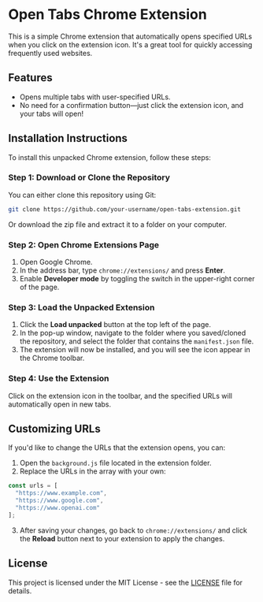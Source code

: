 # Open Tabs Chrome Extension

This is a simple Chrome extension that automatically opens specified URLs when you click on the extension icon. It's a great tool for quickly accessing frequently used websites.

## Features
- Opens multiple tabs with user-specified URLs.
- No need for a confirmation button—just click the extension icon, and your tabs will open!

## Installation Instructions

To install this unpacked Chrome extension, follow these steps:

### Step 1: Download or Clone the Repository

You can either clone this repository using Git:

```bash
git clone https://github.com/your-username/open-tabs-extension.git
```

Or download the zip file and extract it to a folder on your computer.

### Step 2: Open Chrome Extensions Page

1. Open Google Chrome.
2. In the address bar, type `chrome://extensions/` and press **Enter**.
3. Enable **Developer mode** by toggling the switch in the upper-right corner of the page.

### Step 3: Load the Unpacked Extension

1. Click the **Load unpacked** button at the top left of the page.
2. In the pop-up window, navigate to the folder where you saved/cloned the repository, and select the folder that contains the `manifest.json` file.
3. The extension will now be installed, and you will see the icon appear in the Chrome toolbar.

### Step 4: Use the Extension

Click on the extension icon in the toolbar, and the specified URLs will automatically open in new tabs.

## Customizing URLs

If you'd like to change the URLs that the extension opens, you can:

1. Open the `background.js` file located in the extension folder.
2. Replace the URLs in the array with your own:

```javascript
const urls = [
  "https://www.example.com",
  "https://www.google.com",
  "https://www.openai.com"
];
```

3. After saving your changes, go back to `chrome://extensions/` and click the **Reload** button next to your extension to apply the changes.

## License

This project is licensed under the MIT License - see the [LICENSE](LICENSE) file for details.

```